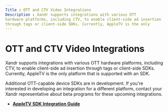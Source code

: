 ```yaml
---
Title : OTT and CTV Video Integrations
Description : Xandr supports integrations with various OTT
hardware platforms, including CTV, to enable client-side ad insertion
through tags or client-side SDKs. Currently, AppleTV is the only
---
```



# OTT and CTV Video Integrations





Xandr supports integrations with various OTT
hardware platforms, including CTV, to enable client-side ad insertion
through tags or client-side SDKs. Currently, AppleTV is the only
platform that is supported with an SDK.

Additional OTT-capable device SDKs are in development. If you're
interested in developing an integration for a different platform,
contact your Xandr representative about beta
programs for these upcoming integrations.





- **[AppleTV SDK Integration
  Guide](appletv-sdk-integration-guide.html)**  


